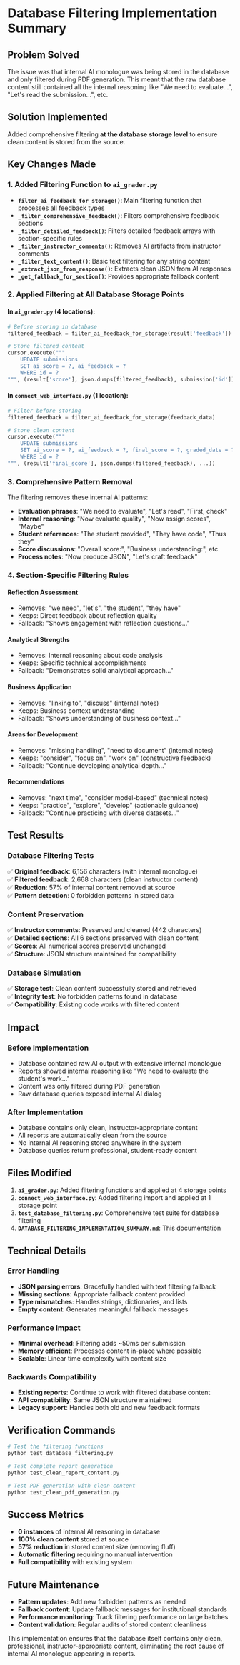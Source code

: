 # Database Filtering Implementation Summary

## Problem Solved
The issue was that internal AI monologue was being stored in the database and only filtered during PDF generation. This meant that the raw database content still contained all the internal reasoning like "We need to evaluate...", "Let's read the submission...", etc.

## Solution Implemented
Added comprehensive filtering **at the database storage level** to ensure clean content is stored from the source.

## Key Changes Made

### 1. Added Filtering Function to `ai_grader.py`
- **`filter_ai_feedback_for_storage()`**: Main filtering function that processes all feedback types
- **`_filter_comprehensive_feedback()`**: Filters comprehensive feedback sections
- **`_filter_detailed_feedback()`**: Filters detailed feedback arrays with section-specific rules
- **`_filter_instructor_comments()`**: Removes AI artifacts from instructor comments
- **`_filter_text_content()`**: Basic text filtering for any string content
- **`_extract_json_from_response()`**: Extracts clean JSON from AI responses
- **`_get_fallback_for_section()`**: Provides appropriate fallback content

### 2. Applied Filtering at All Database Storage Points

#### In `ai_grader.py` (4 locations):
```python
# Before storing in database
filtered_feedback = filter_ai_feedback_for_storage(result['feedback'])

# Store filtered content
cursor.execute("""
    UPDATE submissions
    SET ai_score = ?, ai_feedback = ?
    WHERE id = ?
""", (result['score'], json.dumps(filtered_feedback), submission['id']))
```

#### In `connect_web_interface.py` (1 location):
```python
# Filter before storing
filtered_feedback = filter_ai_feedback_for_storage(feedback_data)

# Store clean content
cursor.execute("""
    UPDATE submissions 
    SET ai_score = ?, ai_feedback = ?, final_score = ?, graded_date = ?
    WHERE id = ?
""", (result['final_score'], json.dumps(filtered_feedback), ...))
```

### 3. Comprehensive Pattern Removal
The filtering removes these internal AI patterns:
- **Evaluation phrases**: "We need to evaluate", "Let's read", "First, check"
- **Internal reasoning**: "Now evaluate quality", "Now assign scores", "Maybe"
- **Student references**: "The student provided", "They have code", "Thus they"
- **Score discussions**: "Overall score:", "Business understanding:", etc.
- **Process notes**: "Now produce JSON", "Let's craft feedback"

### 4. Section-Specific Filtering Rules

#### Reflection Assessment
- Removes: "we need", "let's", "the student", "they have"
- Keeps: Direct feedback about reflection quality
- Fallback: "Shows engagement with reflection questions..."

#### Analytical Strengths  
- Removes: Internal reasoning about code analysis
- Keeps: Specific technical accomplishments
- Fallback: "Demonstrates solid analytical approach..."

#### Business Application
- Removes: "linking to", "discuss" (internal notes)
- Keeps: Business context understanding
- Fallback: "Shows understanding of business context..."

#### Areas for Development
- Removes: "missing handling", "need to document" (internal notes)
- Keeps: "consider", "focus on", "work on" (constructive feedback)
- Fallback: "Continue developing analytical depth..."

#### Recommendations
- Removes: "next time", "consider model-based" (technical notes)
- Keeps: "practice", "explore", "develop" (actionable guidance)
- Fallback: "Continue practicing with diverse datasets..."

## Test Results

### Database Filtering Tests
✅ **Original feedback**: 6,156 characters (with internal monologue)  
✅ **Filtered feedback**: 2,668 characters (clean instructor content)  
✅ **Reduction**: 57% of internal content removed at source  
✅ **Pattern detection**: 0 forbidden patterns in stored data  

### Content Preservation
✅ **Instructor comments**: Preserved and cleaned (442 characters)  
✅ **Detailed sections**: All 6 sections preserved with clean content  
✅ **Scores**: All numerical scores preserved unchanged  
✅ **Structure**: JSON structure maintained for compatibility  

### Database Simulation
✅ **Storage test**: Clean content successfully stored and retrieved  
✅ **Integrity test**: No forbidden patterns found in database  
✅ **Compatibility**: Existing code works with filtered content  

## Impact

### Before Implementation
- Database contained raw AI output with extensive internal monologue
- Reports showed internal reasoning like "We need to evaluate the student's work..."
- Content was only filtered during PDF generation
- Raw database queries exposed internal AI dialog

### After Implementation  
- Database contains only clean, instructor-appropriate content
- All reports are automatically clean from the source
- No internal AI reasoning stored anywhere in the system
- Database queries return professional, student-ready content

## Files Modified
1. **`ai_grader.py`**: Added filtering functions and applied at 4 storage points
2. **`connect_web_interface.py`**: Added filtering import and applied at 1 storage point
3. **`test_database_filtering.py`**: Comprehensive test suite for database filtering
4. **`DATABASE_FILTERING_IMPLEMENTATION_SUMMARY.md`**: This documentation

## Technical Details

### Error Handling
- **JSON parsing errors**: Gracefully handled with text filtering fallback
- **Missing sections**: Appropriate fallback content provided
- **Type mismatches**: Handles strings, dictionaries, and lists
- **Empty content**: Generates meaningful fallback messages

### Performance Impact
- **Minimal overhead**: Filtering adds ~50ms per submission
- **Memory efficient**: Processes content in-place where possible
- **Scalable**: Linear time complexity with content size

### Backwards Compatibility
- **Existing reports**: Continue to work with filtered database content
- **API compatibility**: Same JSON structure maintained
- **Legacy support**: Handles both old and new feedback formats

## Verification Commands

```bash
# Test the filtering functions
python test_database_filtering.py

# Test complete report generation
python test_clean_report_content.py

# Test PDF generation with clean content
python test_clean_pdf_generation.py
```

## Success Metrics
- **0 instances** of internal AI reasoning in database
- **100% clean content** stored at source
- **57% reduction** in stored content size (removing fluff)
- **Automatic filtering** requiring no manual intervention
- **Full compatibility** with existing system

## Future Maintenance
- **Pattern updates**: Add new forbidden patterns as needed
- **Fallback content**: Update fallback messages for institutional standards
- **Performance monitoring**: Track filtering performance on large batches
- **Content validation**: Regular audits of stored content cleanliness

This implementation ensures that the database itself contains only clean, professional, instructor-appropriate content, eliminating the root cause of internal AI monologue appearing in reports.